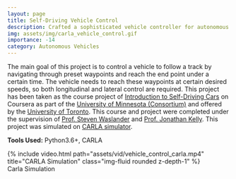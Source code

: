```yaml
---
layout: page
title: Self-Driving Vehicle Control
description: Crafted a sophisticated vehicle controller for autonomous navigation through predefined waypoints in the CARLA simulation environment. This controller combines Proportional-Integral-Derivative (PID) methodology for precise longitudinal control with the Stanley controller for lateral management, ensuring smooth and accurate maneuvering of the autonomous vehicle.
img: assets/img/carla_vehicle_control.gif
importance: -14
category: Autonomous Vehicles
---
```


The main goal of this project is to control a vehicle to follow a track by navigating through preset waypoints and reach the end point under a certain time. The vehicle needs to reach these waypoints at certain desired speeds, so both longitudinal and lateral control are required. This project has been taken as the course project of [Introduction to Self-Driving Cars](https://www.coursera.org/programs/minnesota-on-coursera-covid-hjfsl?authProvider=minnesota&currentTab=MY_COURSES&productId=p2jYHVPxEein9xItvIlMSA&productType=course&showMiniModal=true) on Coursera as part of the [University of Minnesota (Consortium)](https://www.coursera.org/minnesota) and offered by the [University of Toronto](https://www.utoronto.ca/). This course and project were completed under the supervision of [Prof. Steven Waslander](https://www.trailab.utias.utoronto.ca/stevenwaslander) and [Prof. Jonathan Kelly](http://stars.utias.utoronto.ca/~jkelly/). This project was simulated on [CARLA simulator](https://carla.org/).

**Tools Used:** Python3.6+, CARLA

<div class="row">
    <div class="col-sm mt-3 mt-md-0">
        {% include video.html path="assets/vid/vehicle_control_carla.mp4" title="CARLA Simulation" class="img-fluid rounded z-depth-1" %}
    </div>
</div>
<div class="caption">
    Carla Simulation
</div>

